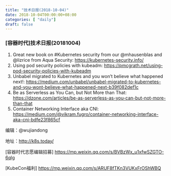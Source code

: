 ```yaml
--- 
title: "技术日报(2018-10-04)" 
date: 2018-10-04T00:00:00+08:00
categories: [ "daily"]
draft: false
---
```

### [容器时代]技术日报(20181004)

1. Great new book on #Kubernetes security from our @mhausenblas and @lizrice from Aqua Security: https://kubernetes-security.info/ 
2. Using pod security policies with kubeadm: https://pmcgrath.net/using-pod-security-policies-with-kubeadm
3. Unbabel migrated to Kubernetes and you won’t believe what happened next!: https://medium.com/unbabel/unbabel-migrated-to-kubernetes-and-you-wont-believe-what-happened-next-b39f082def1c
4. Be as Serverless as You Can, but Not More than That: https://dzone.com/articles/be-as-serverless-as-you-can-but-not-more-than-that	
5. Container Networking Interface aka CNI: https://medium.com/@vikram.fugro/container-networking-interface-aka-cni-bdfe23f865cf

编辑：@wujiandong

地址：http://k8s.today/

[容器时代志愿编辑招募] https://mp.weixin.qq.com/s/BVBzWx_u1xfwSZGTO-6qlg

[KubeCon福利] https://mp.weixin.qq.com/s/ARUF8fTKn3VUKxFrOShWBQ
